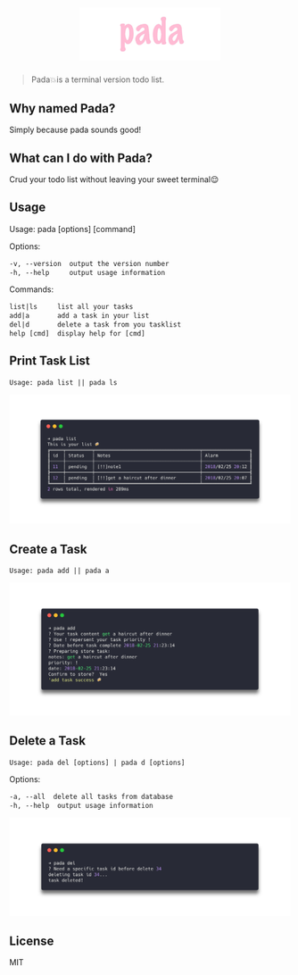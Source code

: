 <h1 align="center">
  <img width="320" style="width: 50%" src="./docs/pada-banner.jpg">
</h1>


> Pada💥is a terminal version todo list.

## Why named Pada?

Simply because pada sounds good!

## What can I do with Pada?

Crud your todo list without leaving your sweet terminal😌

## Usage


  Usage: pada [options] [command]


  Options:

    -v, --version  output the version number
    -h, --help     output usage information


  Commands:

    list|ls     list all your tasks
    add|a       add a task in your list
    del|d       delete a task from you tasklist
    help [cmd]  display help for [cmd]

## Print Task List

    Usage: pada list || pada ls

<!-- [pada-list](./docs/pada-list.png) -->
<p align="center"><img src="./docs/pada-list.png"></p>

## Create a Task

    Usage: pada add || pada a


<!-- [pada-add](./docs/pada-add.png) -->
<p align="center"><img src="./docs/pada-add.png"></p>

## Delete a Task

    Usage: pada del [options] | pada d [options]


  Options:

    -a, --all  delete all tasks from database
    -h, --help  output usage information

<!-- [pada-add](./docs/pada-del.png) -->
<p align="center"><img src="./docs/pada-del.png"></p>

## License

MIT
